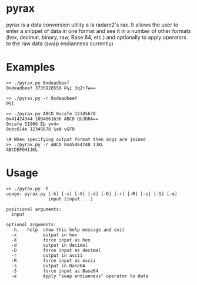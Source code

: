 # pyrax
pyrax is a data conversion utility a la radare2's rax. It allows the user to enter a snippet of data in one format and see it in a number of other formats (hex, decimal, binary, raw, Base 64, etc.) and optionally to apply operators to the raw data (swap endianness currently)

# Examples
~~~~
>> ./pyrax.py 0xdeadbeef
0xdeadbeef 3735928559 Þ­¾ï 3q2+7w==

>> ./pyrax.py -r 0xdeadbeef 
Þ­¾ï

>> ./pyrax.py ABCD 0xcafe 12345678
0x41424344 1094861636 ABCD QUJDRA==
0xcafe 51966 Êþ yv4=
0xbc614e 12345678 ¼aN vGFO

\# When specifying output format then args are joined
>> ./pyrax.py -r ABCD 0x45464748 IJKL
ABCDEFGHIJKL
~~~~

# Usage
~~~~
>> ./pyrax.py -h
usage: pyrax.py [-h] [-x] [-X] [-d] [-D] [-r] [-R] [-s] [-S] [-e]
                input [input ...]

positional arguments:
  input

optional arguments:
  -h, --help  show this help message and exit
  -x          output in hex
  -X          force input as hex
  -d          output in decimal
  -D          force input as decimal
  -r          output in ascii
  -R          force input as ascii
  -s          output in Base64
  -S          force input as Base64
  -e          Apply "swap endianness" operator to data
~~~~
